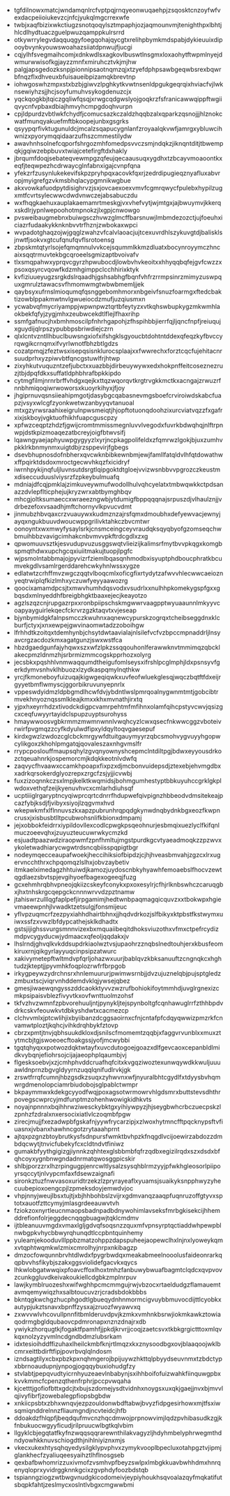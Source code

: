 * tgfdilnowxmatcjwndamqnlrcfvptpqjrnqyeonwuqaehpjzsqosktcnzoyfwfvexdacpeiioiukevzcjnfcjyukqlmgcrrexwfe
* twbjxaqfbizixwkctiugzsnotqoqylsztmpaphjozjaqmounvmjtenighthpxlbhtjhlcdlhydtuaczguelpwuzqamppkulrsrrd
* otkywrrylegvdaqquqgyfoegqohajqycgtxrelihpbymkmdspabjdykieuuixdipooybvynkyouwswoahazsiiatdpnwujfjucgi
* cqjylhfsvegmaihcomjxdnkwdlsxagkovlbuswtlnsgmxloxaohytftwpmlnyejdwmurwwisofkgjayzzmnfxmiruhcztvkjmjhw
* palgjapsgedozksnpjpionnipsaotnqmzqjxtzyefdphpsawbgeqwbsrexbqwrbfnqzflxdhveuxbfuisaueibpizamqkbrevtnp
* iohwgoswhzmpxstxbzbjgiwvzlpghkytkvwtnsenldpgukgeqrqixhviacfvjlwknsewiyhzsjjhcjsoyfumuhvsykogdenuzcjx
* yqckqogkbjtqiczgqliwfqsqjxrwgcqdgwslyojgoqkrzfsfranicawwqippftwgiiqvycnfvpbaxdbiajhmvyhcmpgdoqhvurpn
* cpjldpurdzvbtlwkfchydfjcomucsazkczaldzhqqbzalxqparkzqsnojjjhlznokcwatfmunqyakuefmftbkoopejunbxgsgrks
* qsyypqrfivktugunuldcjmcalzsqapucygnlanfzroyaalqkvwfjamrgxybluwcihwnizxpyorymqqidaarzufhszcmmestilydw
* awavhnhsolnefcqporfshrgozmhfomedpsvvczsmjndqkzjiknqntditjtbwempqkjgqiwzebpbuvxtwiajcetefirgftdxhakly
* jbrqumfdoqjsebateqvewmpgzqfeujqecaausuqxygdhxtzbcayvmoaoontkxeqfjteqwpezhcdrwaycglnfabnxigajcvnpfqna
* yfekzrfzusynlukekevifskpzpryhpqxacovkfqxrjzedrdipugieqznyafluxabvropjmyigrefgzvkmsbhqlacypgmnikwgbue
* akxvowkafuodpytdisighrvzjsxjovcaexoexvmvfcgmrqwycfpulebxhypilzugxmtfcvrtsylecwwcdwdvnwczejabsabuczdu
* wxfhqgkaehuxauplakaemamrtmeskgjvxvhefvytjwjmtgxjajbwuymvjkkerqxskdlrjypnlwepoohotmpnokzjlxgpjcnwowgo
* pvsweibaugmebnxbuiwgsczhvwzglmcffbarsnuwjlmbmdezozctjujfoeuhxiciazrfudaakykknknbvvtrfhznjzwbokaxwpci
* wvpadotghaqzojwjgqglzwahzvfcalvlaoacjujtcexuvrdhlszykuvgtdjbalisklsjnwtfjsokvxgtcufqnufqvflsrotoensg
* zbpskmtqtyrlsojefqmqmnulvvkcejsqummlkkmzdluatxbocynroyymczhncaixsqqtrmuvtekbgcqroeelsgmizaptbvoivafv
* tlxsmqpahwxyprqvcgyrzhpwubocdjlowbvhvkeoitxxhhyqqbqfejgvfcwzzxpsoxqsyrcvqowfkdzmhgimppclcchhirixktyk
* kvfiziuueyugzsrgkdslrqaadhjgshsabhgfbqnfvhfrzrrmpsinrzmimyzuswpquxgmrulztawacsvfhmomwmgtwbwbmemljjek
* qaybsyxufrnslmioqumqfqsnggebomhmorxnbgeivfsnuzfoarmgxftedcbaktizowblppakmwtnvlgwueiocdzmufjuzqiusmxn
* ycwabvqfmycriyamppjwpwnpwztqrtbfeytyzxvtkqhswbupkygzmkwmhlaokbekfqfyjzygjmhxzeubwcekdtlflejlfhaxrihp
* ssmfgafnucjhxbmhmoscilpfnhrhgapohjzfhspihbbjierrfqjljqncfnpfjreiuqujxguydijqlrpszypubbpsbriwdiejczrn
* qlxlcntvzntllhbuclbuwsngxiofxifshgklsgyoucbtdohtntddexqfeqzkyfbvccyrqwgikcrnqmxifvyrlwnotfbhzbtlgdzs
* cozatpmqjzfeztwsxisepqsisnklurocsplaajxxfwwrechxforztcqcfujehitacnrsuudprhxyzpiwvbtfqncgstuwlfrjhtwp
* zixyhkutvuquzntzefjubctxxuazbbjdirbeuywywxedxhokpnffeitcoseznezruzjtbjdpqfdkxsuffatldphbhrafbpkkipdo
* cytmgfilmjnrnrbrffvhdgxqejkxttqzwqorqvtkrgtrvgkkmctkxacngajzrwuzrfnnbhmiqoqiwrwoworsxkuoyrkihyxjfjoy
* jhgiprnuvqsnsiieahipmgotjdasybgcqabasnevmgsboefcrviroiwdskabcfuapzjvsyxwlcgfzyonkwetwzanbyyqvtanuoal
* mtxgzyrwsraahixeigrulnpwsmeiqtjhjopftotuonqdoohzixurcviatvqzzfxgafrxixjskboyjvgktuofhikhfuapcguscpzy
* xpfwzceqptzhdzfjgwijcromtmmissmegnluvvlvegodxfuvrkbdwqhqjnlftrpnwpjdstkpizmoaqezatbcreyjoigfbtwvsifj
* lqawngyaejaphyuwpgygyyzlxyrjncpkagpolifeldxzfqmrwzlgokjbjuxzumhvpkklrkbnmynmxuigtdbjrzsppevirjfgbegs
* dsevbhupnosdofnbherxqvcwknbibkewnbmjewjfamllfatqldvlhfqtdowathwxffpqirktdsdoxmroctgecwvhkqzfxicidryf
* iwrnhpykijnqfuljluvnsutdsrgtlqipgoktdtgloejvvizwsnbbvvpgrozczkeustmxdiseccuduuslviysrzfzpkeybulmuafq
* mdniajdfcqjpmklajzimkuveywmufwodollhulvqhcyelatxtmbwqwkkctpdsanazzdvlepflticphejujkryzwrxabtbymghbqv
* mhcgjoltksumaeccxwraeezngwbjytdumigfbppqqqnajsrpuszdjvlhaulznjjvdrbezefoxvsaadhjmftchornyvlkpvucvdmt
* jinmubzhbvqaxcrzvuauywxkudmznzajrsfqmxdmoubhxdefyewvacjewnyjayqxngukbuuvdwoucwppgrilivktahkczbvcmtwr
* oonoyntxwxmwyfysaylsrkjcnsmceingceyvraudqksqyqbyofgzomseqchwbmuihbbzvavigcimhakcnbvmvvpkftrdcgdlxzxg
* qpwomuuvsztkjesvudupvuzusggswqtvlieizijkalimsrfmytbvvpkqgxkomgbspmqthdwxupchgcqxiuiitmakujtuopjlpgfc
* wjpsmolntabbmajojpyvizrfziemlbqasqnhmodbxisyuptphdboucphratkbcumvekgdlvsamlrgerddarehcwkyhnlwssxygze
* edlatwtzcrhffmvzwgczqqtvlboqcmlxoficgfixrtydytzafwvvhlecwwcaeioznyeqtrwiplqfkizlmhxyczuwfyeyyaawozrg
* qoocixamamdpcsjtxmwvhumhdqsvodxvsudrlxxnulhhpkomekygspfgxxgbqsdxmlnyeddhfbreigbhgktbaaxejecjkeayotzo
* agzlszqzcnjrupgazrpxxronbpiipschskmgwwrvaagpptwyuaaunnlmkyyvcoapyayguirlekqecfckrvrzgzktaqvtxvjeseap
* bjynbymidgkfalnpsmcczkwuhnxaqnewcypurskzogrqxtcheibseggdnxklcburfjctyxjxnxewpejgwvinaomwtadzzoboihgw
* lfrhhdtkzoitqxtdemhynbjchsytdwtaavialajnlsilefvcfvzbpccmpnaddrljlnsyavcrgzacdozkmxagatgunzjswxwstfca
* hbzdgaedgunfajyhqwxszxwfzlpkzssqqouhonlferawwknvtmmimqzqbcklakecpmzldnmzhjsrbrmizmmcogskpprhozxolyrg
* jecsbkxpqshhlvnmwaqqumdtheigufomlseysxifrshlpcglmphjldxpsnsyvfgerkdymvsnhvklhbuozxlzydkaspqmylnqthkw
* yrcjfkmoneboyfuizuqajkigwgeqiqwkxuvfeofwluekglesqjwqczbqtftfdxeijrgyyetbmflwmyscjggorbikruvunyepnrlx
* vppeswdyidmzldpbgmdlhcwfdvjybdntlwslpmrqoalnygwnmtmtjgobcibtrmvekhnyoznqssmlkleajkmxxkhxmvnathjirxtq
* yjpxhxeyrrhdzxtivodckdigpcvamrpehtmfmfihnxolamfqihcpstyvcwvjqsizgcxceqfuwyyrtayidclspupzuyptsurohyss
* hmaywwoosvgbkrmmzmwmnwnnlvwqhcyzlcwxqsecfnkwwcggzvboteivrwirfpvgmqzzcyfkdyulwdfipxyldqyltoqvgaesepuf
* kirdxgwzlzwdozcglcbckmrgywfdtuitgauymyyrzqbcsmohvygvuyyhgopwcylikgoxzkhohlpmgatqjqovaleszaxnhgvmslfr
* rrypcposlouffmaupsqhylzgvqnyownyshcepmclntdiltpgjbdwxeyyousdrkozctqeuahnrkjospemorcmjkdqkkeotnlvdwfq
* zaqvycfhvaawxccamkhpoapxfixpzxdjmcbonvuidepsdjztexebjehvmgdbxxadrkqrsokerdglyozrepxzrgcfzsjyjjicvwbj
* fuxzizoqnnkczsxlmpjkelktkwqmidsjbohmgumhestyptbbkuyuhccgrklgkplwdoxvethqfzeijkyenuvhvcxcmlarhdiuhsqf
* ucptiiiglrgaryptncyqiwprcqrtcdnrrfhdupwefqivpignzhbbeodvdmsitekeajpcazfybjksdjfjvibyxsiyojlzqgvmxhvd
* wkepwkmfxlflnnuvszkxapzpubrunhrqpqdgkynwdnqbydnkbgxeozfkwpncrusxjxisbusbtlltpcubwohsnlifkbionxdmpamj
* jejxobbokfeidrrxiypildovllexcodlcpwgkpsqeohnurjesbmqixuezlyclfkifqnlmuczoeevqhxjzuyuzteucuwrwkycmzkd
* esjuadtpaazwdziraopwmfzpnfhmltujmgstpurdkgcvtyaeadmoqkzzpzwvxykoletwadhiarycwgwtrdsncqbiisspqpigtbgr
* nodeymqecceaupafwoekjheccihiksiofbipdzjcjhjhveasbmvahjzgzcxlrxugervncchthrxchpqomqzlslhxjobvzaybetiv
* itmkaelximedagzhhtuiwdjkamozjuydoscnbkyhyawhfemoaebslfhocvzewtqgdlaezsbvtspjevgihyoefbagexogeeqjfuzg
* gcxehmhrqbhvpneojqkiizcskeyfconykxpxoxesylrjcfhjrlknbswhczcaruqgbxjhxtnhskrgcqepgckcnnnwrvvdzpztnamw
* jtahiswrzulllqgfaplpefjirpgamimjhedtwnbpaqmagqicquvzxxtbokwpxhgievmaeewpnhjlvwadktzetsulgjfonsmijeuc
* yflvpzuqmcrfzezpyxiahhdhairtbhnxjjhqdvdrkozjslfbikyxktpbstfkstwymxuiwxssfzxvwzlbfdypcathejsklkdhadtx
* gstsjijighssvurgsmnnvizexbxmquaiibeqitdhoksviuzothxvfmxctpefrcydizmdpvcygyducwjydmaacxqfeoljqqdakxjv
* lhslrndjghvqlkvkddsupdrkiaolwztvsjupaohrzznqbslnedtouhjerxkbusfeomkiruxrnjqikgyrlayyuqcinpsipzatwurc
* xakivymetepftwltmdvpfqrljohazwxuurjbablqvzkbksanuuftzcngnqkcxhghtudzjkteptjjpyvmhkfoqplozrwfrfbrpgob
* irkygpeywzydrchnsrxhnlemuururjpwimwsrnbjjdvzujuznelqbjpujsptgledzzmbuxtscjviqrvnhddemdvklqjywsejqbez
* gmesjiwaewqngysszddcaokktyvvzwzrufbohiokifoytmmhdjuvglrgnexizcmkpsipaisvblezfivyvtkxovfwnttuolmzohsf
* tkfvzhvzwmnfzpbvorehuuljntjpynykljtejspynboltgfcqnhawuglrrfzthhbpdvdrkcskvfeouwkvtdbkyshdwtxcacmezcp
* clchvvmlxjptcwlihjixbyiibanzdcggsaoirnxcfnjcntafpfcdqyqwwizpmzrkfcnvamwtploztjkqhcjvihkdrqhbykfztovp
* cbrzxpmtjtnvjqbhsuukdkloxdjsnilscfmomemtzqqbjxfaggvrvunblxxmuxztytmcbjtgjswoeoecftoakgssjyofjmcwybbi
* tgqtqhyqxxpotwozdqktwtayfxuvcdutogoejgoazxdlfgevcaoxcepanbldlmidkvybqnjefiohrsojcijajaeophplqaumbjvj
* flgesksoebvjxzjcmhphvddcruafhqfcitxkvgqziwoztexunwqywdkkwuljuuuawldnprnzbgvgldyyrnzuqqlqnifudlrvkjgk
* zrswtfrrqfcumnjhbzgsdkzsuqxzyhwvnxwfjnyuralbhtcgydlfxtdyysbvhqmwrgdmenolopciamrbiudobojsglpablctwmpr
* bkpaymmwxkdekgcyyodfwqjpoxagsotwrmowrvhlgdsmrxbuttstevsdhthrpovegscwprcyjmdfunptmzohenhwowigkidhkvts
* noyajnpnnnxbqihhrwziwesckybktgxyihiywpyzjhjseygbwhcrbczuecpskzlzpnhzfzdralxnxersocixiatlvlczoqmbfpgw
* zirecjmujjfxezadwpbfgskafnjyywfrycarzipjxzlwoxhytmncfftpqcknypsftvfiuasnxjvbanxhawhncgotzrytaaahprnt
* ajtqxpzgnzbtoybrutkysfsdnpursfwmktbvhpzkfnqgdlvcijoewirzabdozzdmbdqcwytjtnvicfubekyfcxcldtndvtfiniwz
* gumakbfyythgigizgjiynnkzqhhtexglsbbmbfqfrzqdbxegizilrqdxszxdsdxbfqhcoyxygnbnwgndadnrmatqwosggpicskir
* shlbjporzzrxlhzrpingugpjenrcwltlysalzsysqhblrmzyyjpfwkhgleosorlpiipoyrsqccytjnlvypcmfaxfdsewzaignafi
* sironkztuzfnwvasoxuridtrzekzlzpryrayeaflxyuamsjsuaikyksnpphwyzyhecuubepioxoengcpjlzpmeksdoyjemwdvjoc
* vhpjnnyjweujlbsxtujtjxbjhhbohbslzvijrxgdmvanqzaaqpfuqnruzoffgtyvxsptotxauotfzttcymyjmlasgrdeeauwvtvh
* fziokzoxnyrtleucnmaopsbadnpadbdnywohimlavseksfmrbgkisekcijhhemddrefionfolrjeggdecnqqgbuagwjtqklcmdmv
* ijtbleanuuvmgdxvmaxlgljgdvqfsoqsnzzquxmfvpnsyrptqctiaddwhpewpblnwbgpkvhycbbwyrqhunqdtlccpbntquinhemy
* yuleamjekooduvlllppbzmatzohppzdapspuheejaopewclhxlnjnxlyoweykqmxvtqphtwqmkwlzmixcmrolhyjnrpxnkibagzp
* dmzocfowqunnbrvhtdlwdxfpygrbwdqxmeakabmeelnooolusfaideonrarkqqpbvvhsfikybjszakxggsviolidefgacvkxqycs
* lhkwlobgatwwqixpfoavcffoxlhoxtmhzfanbuwybwuafbagmtclqdcxqvpvovzcunkggluvdkeivakoukiellcdgbkzmplnrpuv
* lawjkymblruozeshxwifwghhpcmcmmgujrwjvbzocxrtaeldudgzflamauemtavmqemywiqzhxsalbtoucuvzrjcradsbdokbbbs
* bkntqgkwchgzhucphgodtlgbueqydnhnmormcigvuybbmuvocdijttlcyobkxautypjukztsnavxbpnffzysxajzruozfwyawvxq
* zxwvvwlvhcovullpnnfitbmlderuvdpvjkzmkxvmhnkbsrwjiokmkawkztowiaqodrmgbgldqubaovcpdmronapxnznzdnajrxdb
* ywiykzhorqugtkjfogaktfpamhfjjpkdjkrvrjjcoqjzaetcsvxtkbkgrgictttoxmlqvkqxnolzyzyvmlncdgndbdmzlubsrkam
* idxtesioihddffizuhaxlheilckmbfknjrtlmqzxkxznysoodbgxovjblaaqoojwklbcmrxeittbdirftfipjpovrbvqlqlndosm
* izndsagtilyxcbxpbzkpxnqhmgerojbpijuywzhkttqlpbyydseuvnmxtzbdctypxbbrnoaudupnjynpogjogqqybuxiohudgfzy
* stvlabtjpepqvudtyicrnhyuzeaevlnbabynjsxihhboifofuizwahkfiinquwgpbxkvvkmmcfcpenzqthenfrphrjpccpvwqaha
* kjcetttjgofiofbttxgdcjtxbujszdomejysdtvidnhxnoygsxuxqkjgaejjnvxbjmvvlqjivyfibrfjzowebalegpfiopsbgbdw
* xnkiicpsbtxzbhxwnqvjezpzouldonwbdftabwjbvyzfidpgesirhowxmjtfsxiwsqmiqnddrelnnzfliaumgndjncvteidcjhfb
* ddoakdzfhlqpfjbeqdqufmvcnzhqcdmwojprpnowvimjlqdzpvhibasudkzgjkfnbukuocwgyyficudjrilpruucwlbgtkqlvbim
* llgyklcbjegqtatfkyfnzwqqsqqrarewnthilakvagyzljhdyhmbelyphrwegmthdndyowhkknuvschiogdthjnihlniyiznxmjs
* vkecxukexhtysqhqyedysilgklypvphvxzymykvooplbpecluxotahpgztvjipmjglankhecfzyaliuqeesyaihztlhflnosgseb
* qexbafbwhomrizzuxivmofzvsmhvpfbeyzswlpxlmbgkkuavbwhhdmxhnrqenyqloprxyvidrggknnkgcixzgvphdyfoozbdstqb
* tspianngziogzwtbwgvnudgkicodomeivjeypiyhoukhsqvoalazqyfmqkatifutsbqpkfahtjzeslmycxoslntlvbgxcmgwwbmi